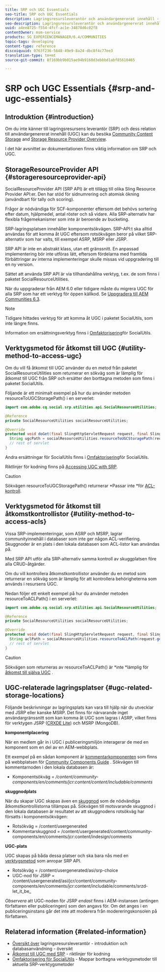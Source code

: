 ```yaml
---
title: SRP och UGC Essentials
seo-title: SRP och UGC Essentials
description: Lagringsresursleverantör och användargenererat innehåll - översikt
seo-description: Lagringsresursleverantör och användargenererat innehåll - översikt
uuid: a4ee8725-f554-4fcf-ac1e-34878d6c02f8
contentOwner: msm-service
products: SG_EXPERIENCEMANAGER/6.4/COMMUNITIES
topic-tags: developing
content-type: reference
discoiquuid: 0763f236-5648-49e9-8a24-dbc8f4c77ee3
translation-type: tm+mt
source-git-commit: 8f169bb9b015ae94b9160d3ebbbd1abf85610465

---
```



# SRP och UGC Essentials {#srp-and-ugc-essentials}

## Introduktion {#introduction}

Om du inte känner till lagringsresursens leverantör (SRP) och dess relation till användargenererat innehåll (UGC) kan du besöka [Community Content Storage](working-with-srp.md) and [Storage Resource Provider Overview](srp.md).

I det här avsnittet av dokumentationen finns viktig information om SRP och UGC.

## StorageResourceProvider API {#storageresourceprovider-api}

SocialResourceProvider API (SRP API) är ett tillägg till olika Sling Resource Provider API:er. Den har stöd för sidnumrering och atomisk ökning (användbart för tally och scoring).

Frågor är nödvändiga för SCF-komponenter eftersom det behövs sortering efter datum, hjälpmedel, antal röster och så vidare. Alla SRP-alternativ har flexibla frågemekanismer som inte är beroende av bucketing.

SRP-lagringsplatsen innehåller komponentsökvägen. SRP-API:t ska alltid användas för att komma åt UGC eftersom rotsökvägen beror på vilket SRP-alternativ som har valts, till exempel ASRP, MSRP eller JSRP.

SRP API är inte en abstrakt klass, utan ett gränssnitt. En anpassad implementering bör inte utföras lätt, eftersom fördelarna med framtida förbättringar av interna implementeringar skulle missas vid uppgradering till en ny version.

Sättet att använda SRP API är via tillhandahållna verktyg, t.ex. de som finns i paketet SocialResourceUtilities.

När du uppgraderar från AEM 6.0 eller tidigare måste du migrera UGC för alla SRP som har ett verktyg för öppen källkod. Se [Uppgradera till AEM Communities 6.3](upgrade.md).

>[!NOTE]
>
>Tidigare hittades verktyg för att komma åt UGC i paketet SocialUtils, som inte längre finns.
>
>Information om ersättningsverktyg finns i [Omfaktorisering](socialutils.md)för SocialUtils.

## Verktygsmetod för åtkomst till UGC {#utility-method-to-access-ugc}

Om du vill få åtkomst till UGC använder du en metod från paketet SocialResourceUtilities som returnerar en sökväg som är lämplig för åtkomst till UGC från SRP och ersätter den borttagna metoden som finns i paketet SocialUtils.

Följande är ett minimalt exempel på hur du använder metoden resourceToUGCStoragePath() i en serverlet:

```java
import com.adobe.cq.social.srp.utilities.api.SocialResourceUtilities;

@Reference
private SocialResourceUtilities socialResourceUtilities;

@Override
protected void doGet(final SlingHttpServletRequest request, final SlingHttpServletResponse response) throws ServletException, IOException {
  String ugcPath = socialResourceUtilities.resourceToUGCStoragePath(request.getResource());
  // rest of servlet
}
```

Andra ersättningar för SocialUtils finns i [Omfaktorisering](socialutils.md)för SocialUtils.

Riktlinjer för kodning finns på [Accessing UGC with SRP](accessing-ugc-with-srp.md).

>[!CAUTION]
>
>Sökvägen resourceToUGCStoragePath() returnerar *Passar inte *för [ACL-kontroll](srp.md#for-access-control-acls).

## Verktygsmetod för åtkomst till åtkomstkontrollistor {#utility-method-to-access-acls}

Vissa SRP-implementeringar, som ASRP och MSRP, lagrar communityinnehåll i databaser som inte ger någon ACL-verifiering. Skuggnoder är en plats i den lokala databasen som ACL-listor kan användas på.

Med SRP API utför alla SRP-alternativ samma kontroll av skuggplatsen före alla CRUD-åtgärder.

Om du vill kontrollera åtkomstkontrollistor använder du en metod som returnerar en sökväg som är lämplig för att kontrollera behörigheterna som används i resursens UGC.

Nedan följer ett enkelt exempel på hur du använder metoden resourceToACLPath() i en serverlet:

```java
import com.adobe.cq.social.srp.utilities.api.SocialResourceUtilities;

@Reference
private SocialResourceUtilities socialResourceUtilities;

@Override
protected void doGet(final SlingHttpServletRequest request, final SlingHttpServletResponse response) throws ServletException, IOException {
  String aclPath = socialResourceUtilities.resourceToACLPath(request.getResource());
  // rest of servlet
}
```

>[!CAUTION]
>
>Sökvägen som returneras av resourceToACLPath() är *inte *lämplig för [åtkomst till själva UGC](#utility-method-to-access-acls) .

## UGC-relaterade lagringsplatser {#ugc-related-storage-locations}

Följande beskrivningar av lagringsplats kan vara till hjälp när du utvecklar med JSRP eller kanske MSRP. Det finns för närvarande inget användargränssnitt som kan komma åt UGC som lagras i ASRP, vilket finns för verktygen JSRP ([CRXDE Lite](../../help/sites-developing/developing-with-crxde-lite.md)) och MSRP (MongoDB).

**komponentplacering**

När en medlem går in i UGC i publiceringsmiljön interagerar de med en komponent som en del av en AEM-webbplats.

Ett exempel på en sådan komponent är [kommentarkomponenten](http://localhost:4502/content/community-components/en/comments.html) som finns på webbplatsen för [Community Components Guide](components-guide.md) . Sökvägen till kommentarnoden i den lokala databasen är:

* Komponentsökväg = */content/community-components/en/comments/jcr:content/content/includable/comments*

**skuggnodplats**

När du skapar UGC skapas även en [skuggnod](srp.md#about-shadow-nodes-in-jcr) som de nödvändiga åtkomstkontrollistorna tillämpas på. Sökvägen till motsvarande skuggnod i den lokala databasen är resultatet av att skuggnodens rotsökväg har försatts i komponentsökvägen:

* Rotsökväg = /content/usergenerated
* Kommentarskuggnod = /content/usergenerated/content/community-components/en/comments/jcr:content/indesign/comments

**UGC-plats**

UGC skapas på båda dessa platser och ska bara nås med en [verktygsmetod](#utility-method-to-access-ugc) som anropar SRP API.

* Rotsökväg = /content/usergenerated/asi/srp-choice
* UGC-nod för JSRP = /content/usergenerated/asi/jcr/content/community-components/en/comments/jcr:content/includable/comments/srzd-let_it_be_

*Observera* att UGC-noden för JSRP *endast* finns i AEM-instansen (antingen författaren eller publiceringen) som den angavs för. Om det anges i en publiceringsinstans går det inte att moderera från modereringskonsolen på författaren.

## Relaterad information {#related-information}

* [Översikt över](srp.md) lagringsresursleverantör - introduktion och databasanvändning - översikt
* [Åtkomst till UGC med SRP](accessing-ugc-with-srp.md) - riktlinjer för kodning
* [Omfaktorisering för SocialUtils](socialutils.md) - Mappar borttagna verktygsmetoder till aktuella SRP-verktygsmetoder

